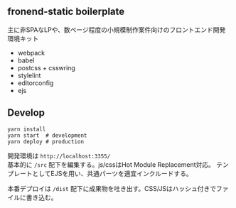 ## fronend-static boilerplate

主に非SPAなLPや、数ページ程度の小規模制作案件向けのフロントエンド開発環境キット

- webpack
- babel
- postcss + csswring
- stylelint
- editorconfig
- ejs

## Develop

```
yarn install
yarn start  # development
yarn deploy # production
```

開発環境は `http://localhost:3355/`  
基本的に `/src` 配下を編集する。js/cssはHot Module Replacement対応。
テンプレートとしてEJSを用い、共通パーツを適宜インクルードする。

本番デプロイは `/dist` 配下に成果物を吐き出す。CSS/JSはハッシュ付きでファイルに書き込む。
